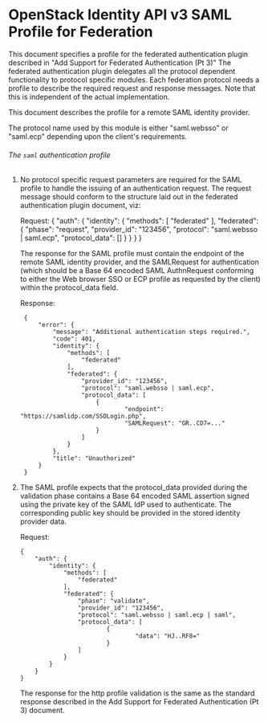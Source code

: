 OpenStack Identity API v3 SAML Profile for Federation
=====================================================

This document specifies a profile for the federated authentication plugin
described in "Add Support for Federated Authentication (Pt 3)"
The federated authentication plugin delegates all the protocol dependent
functionality to protocol specific modules. Each federation protocol
needs a profile to describe the required request and response messages.
Note that this is independent of the actual implementation.

This document describes the profile for a remote SAML identity provider.

The protocol name used by this module is either "saml.websso" or "saml.ecp"
depending upon the client's requirements.

###### The `saml` authentication profile

1. No protocol specific request parameters are required for the SAML profile
   to handle the issuing of an authentication request. The request message should
   conform to the structure laid out in the federated authentication plugin
   document, viz:

    Request:
        {
            "auth": {
                "identity": {
                    "methods": [
                        "federated"
                    ],
                    "federated": {
                        "phase": "request",
                        "provider_id": "123456",
                        "protocol": "saml.websso | saml.ecp",
                        "protocol_data": []
                    }
                }
            }
        }

    The response for the SAML profile must contain the endpoint of the
    remote SAML identity provider, and the SAMLRequest for authentication (which
    should be a Base 64 encoded SAML AuthnRequest conforming to either the Web
	browser SSO or ECP profile as requested by the client) within the 
	protocol_data field.

    Response:

        {
            "error": {
                "message": "Additional authentication steps required.",
                "code": 401,
                "identity": {
                    "methods": [
                        "federated"
                    ],
                    "federated": {
                        "provider_id": "123456",
                        "protocol": "saml.websso | saml.ecp",
                        "protocol_data": [
                            {
                                    "endpoint": "https://samlidp.com/SSOLogin.php",
                                    "SAMLRequest": "GR..CD7=..."
                            }
                        ]
                    }
                },
                "title": "Unauthorized"
            }
        }

2.  The SAML profile expects that the protocol_data provided during the
    validation phase contains a Base 64 encoded SAML assertion signed using the
    private key of the SAML IdP used to authenticate. The corresponding public
    key should be provided in the stored identity provider data.

    Request:

        {
            "auth": {
                "identity": {
                    "methods": [
                        "federated"
                    ],
                    "federated": {
                        "phase": "validate",
                        "provider_id": "123456",
                        "protocol": "saml.websso | saml.ecp | saml",
                        "protocol_data": [
                                {
                                        "data": "HJ..RF8="
                                }
                        ]
                    }
                }
            }
        }

    The response for the http profile validation is the same as the standard
	response described in the Add Support for Federated Authentication (Pt 3)
	document.
